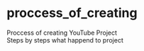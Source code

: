 # proccess_of_creating
Proccess of creating YouTube Project<br>
Steps by steps what happend to project
